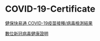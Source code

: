 # COVID-19-Certificate


[健保快易通 COVID-19疫苗接種/病毒檢測結果](https://nextshield.github.io/COVID-19-Certificate/)

[數位新冠病毒健康證明](https://dvc.mohw.gov.tw/vapa/apply/Index.init.ctr)
